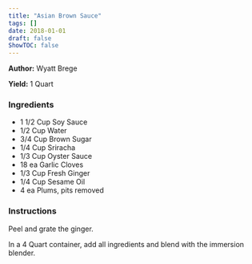 ```yaml
---
title: "Asian Brown Sauce"
tags: []
date: 2018-01-01
draft: false
ShowTOC: false
---
```


**Author:** Wyatt Brege

**Yield:** 1 Quart


### Ingredients

-   1 1/2 Cup Soy Sauce
-   1/2 Cup Water
-   3/4 Cup Brown Sugar
-   1/4 Cup Sriracha
-   1/3 Cup Oyster Sauce
-   18 ea Garlic Cloves
-   1/3 Cup Fresh Ginger
-   1/4 Cup Sesame Oil
-   4 ea Plums, pits removed

### Instructions 

Peel and grate the ginger.

In a 4 Quart container, add all ingredients and blend with the immersion
blender.
